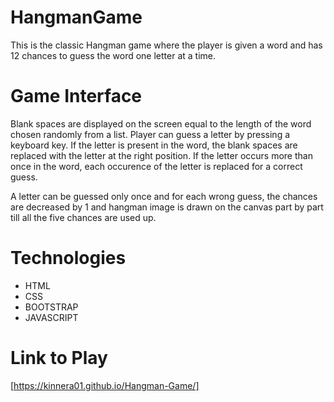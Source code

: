 # HangmanGame

This is the classic Hangman game where the player is given a word and has 12 chances to guess the word one letter at a time.

# Game Interface

Blank spaces are displayed on the screen equal to the length of the word chosen randomly from a list. Player can guess a letter by pressing a keyboard key. If the letter is present in the word, the blank spaces are replaced with the letter at the right position. If the letter occurs more than once in the word, each occurence of the letter is replaced for a correct guess.

A letter can be guessed only once and for each wrong guess, the chances are decreased by 1 and hangman image is drawn on the canvas part by part till all the five chances are used up.

# Technologies
* HTML
* CSS
* BOOTSTRAP
* JAVASCRIPT

# Link to Play
[https://kinnera01.github.io/Hangman-Game/]

